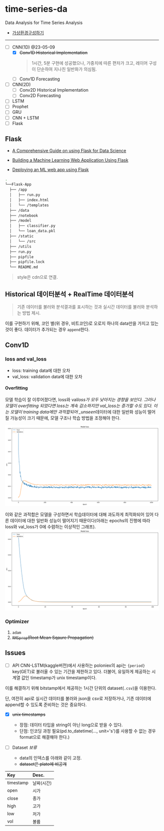 # time-series-da

Data Analysis for Time Series Analysis

- [가상환경구성하기](./docs/%EA%B0%80%EC%83%81%ED%99%98%EA%B2%BD%EA%B5%AC%EC%84%B1.md)

---

- [ ] CNN(1D) @23-05-09
  - [x] ~~Conv1D Historical Implementation~~
    > 1시간, 5분 구현에 성공했으나, 가중치에 따른 편차가 크고, 레이어 구성이 단순하여 지나친 일반화가 의심됨.
  - [ ] Conv1D Forecasting
- [ ] CNN(2D)
  - [ ] Conv2D Historical Implementation
  - [ ] Conv2D Forecasting
- [ ] LSTM
- [ ] Prophet
- [ ] GRU
- [ ] CNN + LSTM
- [ ] Flask

## Flask

- [A Comprehensive Guide on using Flask for Data Science](https://www.analyticsvidhya.com/blog/2021/10/a-comprehensive-guide-on-using-flask-for-data-science/)

- [Building a Machine Learning Web Application Using Flask](https://towardsdatascience.com/building-a-machine-learning-web-application-using-flask-29fa9ea11dac)

- [Deploying an ML web app using Flask](https://levelup.gitconnected.com/deploying-ml-web-app-using-flask-334367735777)

```bash
.
└──Flask-App
  ├── /app
  │   ├── run.py
  │   ├── index.html
  │   └── /templates
  ├── /data
  ├── /notebook
  ├── /model
  │   ├── classifier.py
  │   └── loan_data.pkl
  ├── /static
  │   └── /src
  ├── /utils
  ├── run.py
  ├── pipfile
  ├── pipfile.lock
  └── README.md
```

> style은 cdn으로 연결.

## Historical 데이터분석 + RealTime 데이터분석

> 기존 데이터를 불러와 분석결과를 표시하는 것과 실시간 데이터를 불러와 분석하는 방법 제시.

이를 구현하기 위해, 코인 별(위 경우, 비트코인)로 오로지 하나의 data만을 가지고 있는 것이 좋다. 데이터가 추가되는 경우 `append`한다.

## Conv1D

### loss and val_loss

- loss: training data에 대한 오차
- val_loss: validation data에 대한 오차

#### Overfitting

모델 학습이 잘 이루어졌다면, loss와 val*loss가 모두 낮아지는 경향을 보인다. 그러나 모델이 overfitting 되었다면 loss는 계속 감소하지만 val_loss는 증가할 수도 있다. 이는 모델이 training data에만 과적합되어 \_unseen*데이터에 대한 일반화 성능이 떨어질 가능성이 크기 때문에, 모델 구조나 학습 방법을 조정해야 한다.

![overfitting.png](./assets/overfitting.png)

이와 같은 과적합은 모델을 구성하면서 학습데이터에 대해 과도하게 최적화되어 있어 다른 데이터에 대한 일반화 성능이 떨어지기 때문이다(아래는 epochs의 진행에 따라 loss와 val_loss가 0에 수렴하는 이상적인 그래프).
![ideal.png](./assets/ideal.png)

### Optimizer

1. `adam`
2. ~~`RMSprop`(Root Mean Sqaure Propagation)~~

## Issues

- [ ] API
      CNN-LSTM(kaggle버전)에서 사용하는 poloniex의 api는 `{period}` key(GET)로 불러올 수 있는 기간을 제한하고 있다. 더불어, 유일하게 제공하는 시계열 값인 timestamp가 unix timestamp이다.

이를 해결하기 위해 bitstamp에서 제공하는 1시간 단위의 dataset(`.csv`)을 이용한다.

단, 여전히 api로 실시간 데이터를 불러와 json을 csv로 저장하거나, 기존 데이터에 append할 수 있도록 준비하는 것은 중요하다.

- [x] ~~unix timestamps~~

  - 장점: 데이터 타입을 string이 아닌 long으로 받을 수 있다.
  - 단점: 인코딩 과정 필요(pd.to_datetime(..., unit='s')를 사용할 수 없는 경우 format으로 해결해야 한다.)

- [ ] Dataset _보류_
  - data의 인덱스를 아래와 같이 고정.
  - ~~dataset은 plato에 비공개~~

| Key       | Desc.      |
| :-------- | :--------- |
| timestamp | 날짜(시간) |
| open      | 시가       |
| close     | 종가       |
| high      | 고가       |
| low       | 저가       |
| vol       | 볼륨       |
